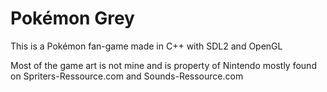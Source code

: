 # Pokémon Grey

This is a Pokémon fan-game made in C++ with SDL2 and OpenGL


Most of the game art is not mine and is property of Nintendo mostly found on Spriters-Ressource.com and Sounds-Ressource.com
